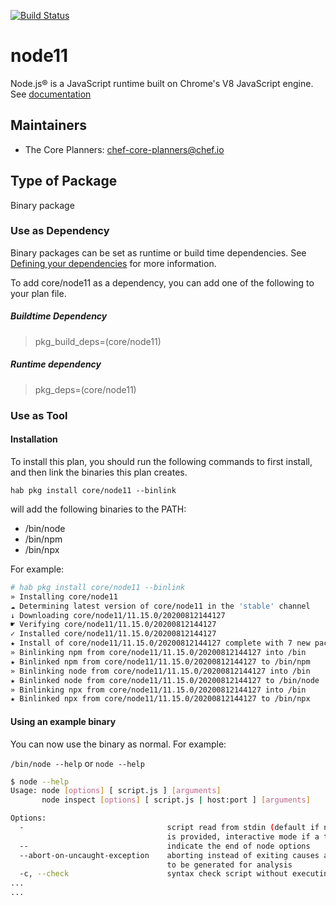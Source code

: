 [![Build Status](https://dev.azure.com/chefcorp-partnerengineering/Chef%20Base%20Plans/_apis/build/status/chef-base-plans.node11?repoName=chef-base-plans%2Fnode11&branchName=davy_1)](https://dev.azure.com/chefcorp-partnerengineering/Chef%20Base%20Plans/_build/latest?definitionId=231&repoName=chef-base-plans%2Fnode11&branchName=davy_1)

# node11

Node.js® is a JavaScript runtime built on Chrome's V8 JavaScript engine.  See [documentation](https://nodejs.org/en/)

## Maintainers

* The Core Planners: <chef-core-planners@chef.io>

## Type of Package

Binary package

### Use as Dependency

Binary packages can be set as runtime or build time dependencies. See [Defining your dependencies](https://www.habitat.sh/docs/developing-packages/developing-packages/#sts=Define%20Your%20Dependencies) for more information.

To add core/node11 as a dependency, you can add one of the following to your plan file.

##### Buildtime Dependency

> pkg_build_deps=(core/node11)

##### Runtime dependency

> pkg_deps=(core/node11)

### Use as Tool

#### Installation

To install this plan, you should run the following commands to first install, and then link the binaries this plan creates.

``hab pkg install core/node11 --binlink``

will add the following binaries to the PATH:

* /bin/node
* /bin/npm
* /bin/npx

For example:

```bash
# hab pkg install core/node11 --binlink
» Installing core/node11
☁ Determining latest version of core/node11 in the 'stable' channel
↓ Downloading core/node11/11.15.0/20200812144127
☛ Verifying core/node11/11.15.0/20200812144127
✓ Installed core/node11/11.15.0/20200812144127
★ Install of core/node11/11.15.0/20200812144127 complete with 7 new packages installed.
» Binlinking npm from core/node11/11.15.0/20200812144127 into /bin
★ Binlinked npm from core/node11/11.15.0/20200812144127 to /bin/npm
» Binlinking node from core/node11/11.15.0/20200812144127 into /bin
★ Binlinked node from core/node11/11.15.0/20200812144127 to /bin/node
» Binlinking npx from core/node11/11.15.0/20200812144127 into /bin
★ Binlinked npx from core/node11/11.15.0/20200812144127 to /bin/npx
```

#### Using an example binary

You can now use the binary as normal.  For example:

``/bin/node --help`` or ``node --help``

```bash
$ node --help
Usage: node [options] [ script.js ] [arguments]
       node inspect [options] [ script.js | host:port ] [arguments]

Options:
  -                                script read from stdin (default if no file name
                                   is provided, interactive mode if a tty)
  --                               indicate the end of node options
  --abort-on-uncaught-exception    aborting instead of exiting causes a core file
                                   to be generated for analysis
  -c, --check                      syntax check script without executing
...
...
```
